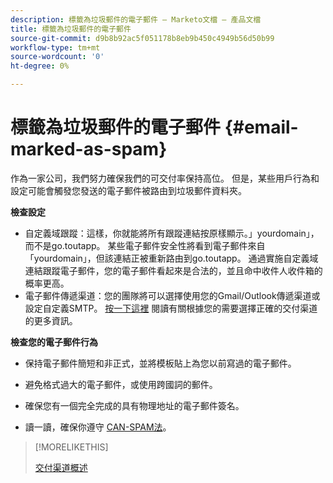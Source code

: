 ```yaml
---
description: 標籤為垃圾郵件的電子郵件 — Marketo文檔 — 產品文檔
title: 標籤為垃圾郵件的電子郵件
source-git-commit: d9b8b92ac5f051178b8eb9b450c4949b56d50b99
workflow-type: tm+mt
source-wordcount: '0'
ht-degree: 0%

---
```


# 標籤為垃圾郵件的電子郵件 {#email-marked-as-spam}

作為一家公司，我們努力確保我們的可交付率保持高位。 但是，某些用戶行為和設定可能會觸發您發送的電子郵件被路由到垃圾郵件資料夾。

**檢查設定**

* 自定義域跟蹤：這樣，你就能將所有跟蹤連結按原樣顯示。」yourdomain」，而不是go.toutapp。 某些電子郵件安全性將看到電子郵件來自「yourdomain」，但該連結正被重新路由到go.toutapp。 通過實施自定義域連結跟蹤電子郵件，您的電子郵件看起來是合法的，並且命中收件人收件箱的概率更高。
* 電子郵件傳遞渠道：您的團隊將可以選擇使用您的Gmail/Outlook傳遞渠道或設定自定義SMTP。 [按一下這裡](/help/marketo/product-docs/marketo-sales-insight/actions/email/email-delivery/delivery-channel-overview.md) 閱讀有關根據您的需要選擇正確的交付渠道的更多資訊。

**檢查您的電子郵件行為**

* 保持電子郵件簡短和非正式，並將模板貼上為您以前寫過的電子郵件。

* 避免格式過大的電子郵件，或使用跨國詞的郵件。

* 確保您有一個完全完成的具有物理地址的電子郵件簽名。

* 讀一讀，確保你遵守 [CAN-SPAM法](https://www.ftc.gov/tips-advice/business-center/guidance/can-spam-act-compliance-guide-business)。

>[!MORELIKETHIS]
>
>[交付渠道概述](/help/marketo/product-docs/marketo-sales-insight/actions/email/email-delivery/delivery-channel-overview.md)
